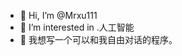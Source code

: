 - 👋 Hi, I’m @Mrxu111
- 👀 I’m interested in .人工智能
- 🌱 我想写一个可以和我自由对话的程序。

<!---
Mrxu111/Mrxu111 is a ✨ special ✨ repository because its `README.md` (this file) appears on your GitHub profile.
You can click the Preview link to take a look at your changes.
--->
